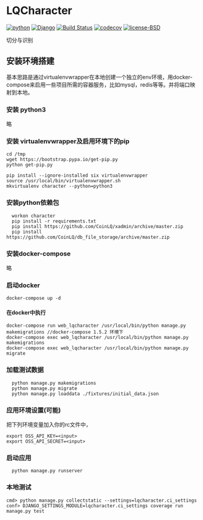 # LQCharacter

[![python](https://img.shields.io/badge/python-3.5-blue.svg)](https://www.python.org/)
[![Django](https://img.shields.io/badge/Django-v1.11-orange.svg)](https://www.djangoproject.com/)
[![Build Status](https://travis-ci.org/CoinLQ/LQCharacter.svg?branch=master)](https://travis-ci.org/CoinLQ/LQCharacter)
[![codecov](https://codecov.io/gh/CoinLQ/AnyCollating/branch/master/graph/badge.svg)](https://codecov.io/gh/CoinLQ/AnyCollating)
[![license-BSD](https://img.shields.io/badge/license-BSD-green.svg)](LICENSE)


切分与识别

## 安装环境搭建
基本思路是通过virtualenvwrapper在本地创建一个独立的env环境，用docker-compose来启用一些项目所需的容器服务，比如mysql，redis等等。并将端口映射到本地。

### 安装 python3
略
### 安装 virtualenvwrapper及启用环境下的pip

```
cd /tmp
wget https://bootstrap.pypa.io/get-pip.py
python get-pip.py
```
```
pip install --ignore-installed six virtualenvwrapper
source /usr/local/bin/virtualenvwrapper.sh
mkvirtualenv character --python=python3
```
### 安装python依赖包
```
  workon character
  pip install -r requirements.txt
  pip install https://github.com/CoinLQ/xadmin/archive/master.zip
  pip install https://github.com/CoinLQ/db_file_storage/archive/master.zip
```
### 安装docker-compose
略
### 启动docker
```
docker-compose up -d
```
#### 在docker中执行
```
docker-compose run web_lqcharacter /usr/local/bin/python manage.py makemigrations //docker-compose 1.5.2 环境下
docker-compose exec web_lqcharacter /usr/local/bin/python manage.py makemigrations
docker-compose exec web_lqcharacter /usr/local/bin/python manage.py migrate
```
### 加载测试数据
```
  python manage.py makemigrations
  python manage.py migrate
  python manage.py loaddata ./fixtures/initial_data.json
```
### 应用环境设置(可能)
把下列环境变量加入你的rc文件中，
```
export OSS_API_KEY=<input>
export OSS_API_SECRET=<input>
```
###
### 启动应用
```
  python manage.py runserver
```
### 本地测试
```
cmd> python manage.py collectstatic --settings=lqcharacter.ci_settings
conf> DJANGO_SETTINGS_MODULE=lqcharacter.ci_settings coverage run manage.py test
```
